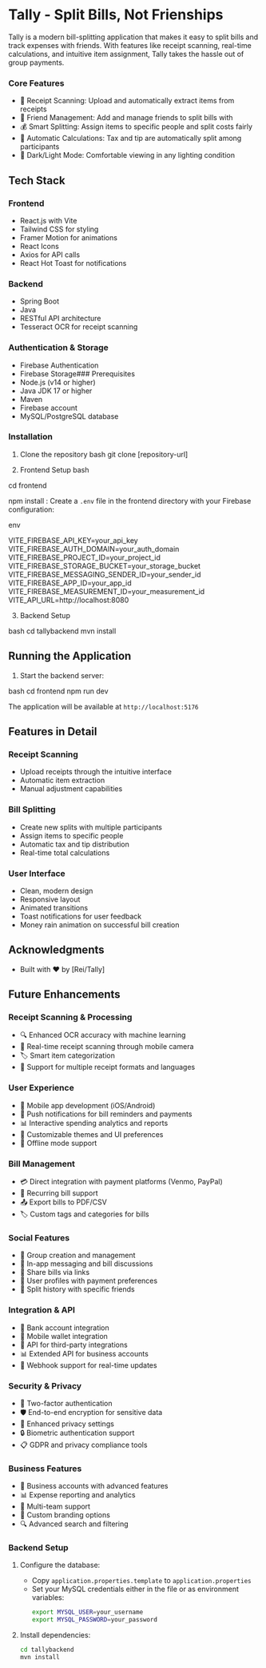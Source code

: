 # Tally - Split Bills, Not Frienships

Tally is a modern bill-splitting application that makes it easy to split bills and track expenses with friends. With features like receipt scanning, real-time calculations, and intuitive item assignment, Tally takes the hassle out of group payments.
### Core Features
- 📸 Receipt Scanning: Upload and automatically extract items from receipts
- 👥 Friend Management: Add and manage friends to split bills with
- 💰 Smart Splitting: Assign items to specific people and split costs fairly
- 🧮 Automatic Calculations: Tax and tip are automatically split among participants
- 🌙 Dark/Light Mode: Comfortable viewing in any lighting condition
## Tech Stack

### Frontend
- React.js with Vite
- Tailwind CSS for styling
- Framer Motion for animations
- React Icons
- Axios for API calls
- React Hot Toast for notifications

### Backend
- Spring Boot
- Java
- RESTful API architecture
- Tesseract OCR for receipt scanning

### Authentication & Storage
- Firebase Authentication
- Firebase Storage### Prerequisites
- Node.js (v14 or higher)
- Java JDK 17 or higher
- Maven
- Firebase account
- MySQL/PostgreSQL database

### Installation

1. Clone the repository
bash
git clone [repository-url]


2. Frontend Setup
bash

cd frontend

npm install
:
Create a `.env` file in the frontend directory with your Firebase configuration:

env

VITE_FIREBASE_API_KEY=your_api_key
VITE_FIREBASE_AUTH_DOMAIN=your_auth_domain
VITE_FIREBASE_PROJECT_ID=your_project_id
VITE_FIREBASE_STORAGE_BUCKET=your_storage_bucket
VITE_FIREBASE_MESSAGING_SENDER_ID=your_sender_id
VITE_FIREBASE_APP_ID=your_app_id
VITE_FIREBASE_MEASUREMENT_ID=your_measurement_id
VITE_API_URL=http://localhost:8080


3. Backend Setup

bash
cd tallybackend
mvn install

## Running the Application

1. Start the backend server:

bash
cd frontend
npm run dev

The application will be available at `http://localhost:5176`

## Features in Detail

### Receipt Scanning
- Upload receipts through the intuitive interface
- Automatic item extraction
- Manual adjustment capabilities

### Bill Splitting
- Create new splits with multiple participants
- Assign items to specific people
- Automatic tax and tip distribution
- Real-time total calculations

### User Interface
- Clean, modern design
- Responsive layout
- Animated transitions
- Toast notifications for user feedback
- Money rain animation on successful bill creation

## Acknowledgments
- Built with ❤️ by [Rei/Tally]
## Future Enhancements

### Receipt Scanning & Processing
- 🔍 Enhanced OCR accuracy with machine learning
- 📱 Real-time receipt scanning through mobile camera
- 🏷️ Smart item categorization
- 🔄 Support for multiple receipt formats and languages

### User Experience
- 📱 Mobile app development (iOS/Android)
- 🔔 Push notifications for bill reminders and payments
- 📊 Interactive spending analytics and reports
- 🎨 Customizable themes and UI preferences
- 💾 Offline mode support

### Bill Management
- 💳 Direct integration with payment platforms (Venmo, PayPal)
- 🔄 Recurring bill support
- 📤 Export bills to PDF/CSV
- 🏷️ Custom tags and categories for bills

### Social Features
- 👥 Group creation and management
- 💬 In-app messaging and bill discussions
- 🔗 Share bills via links
- 👤 User profiles with payment preferences
- 🤝 Split history with specific friends

### Integration & API
- 🏦 Bank account integration
- 📱 Mobile wallet integration
- 🔌 API for third-party integrations
- 📊 Extended API for business accounts
- 🔄 Webhook support for real-time updates

### Security & Privacy
- 🔐 Two-factor authentication
- 🛡️ End-to-end encryption for sensitive data
- 📜 Enhanced privacy settings
- 🔒 Biometric authentication support
- 📋 GDPR and privacy compliance tools

### Business Features
- 💼 Business accounts with advanced features
- 📊 Expense reporting and analytics
- 🏢 Multi-team support
- 📄 Custom branding options
- 🔍 Advanced search and filtering

### Backend Setup

1. Configure the database:
   - Copy `application.properties.template` to `application.properties`
   - Set your MySQL credentials either in the file or as environment variables:
     ```bash
     export MYSQL_USER=your_username
     export MYSQL_PASSWORD=your_password
     ```

2. Install dependencies:
   ```bash
   cd tallybackend
   mvn install
   ```
